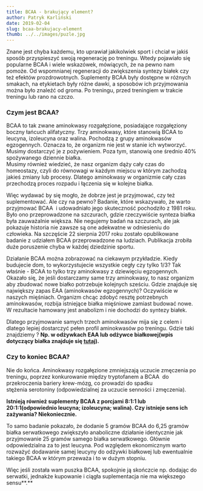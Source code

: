 ```yaml
---
title: BCAA - brakujący element?
author: Patryk Karliński
date: 2019-02-04
slug: bcaa-brakujacy-element
thumb: ../../images/puzle.jpg
---
```


Znane jest chyba każdemu, kto uprawiał jakikolwiek sport i chciał w jakiś sposób przyspieszyć swoją regenerację po treningu. Wtedy pojawiało się popularne BCAA i wiele wskazówek, mówiących, że na pewno nam pomoże. Od wspomnianej regeneracji do zwiększenia syntezy białek czy też efektów prozdrowotnych. Suplementy BCAA były dostępne w różnych smakach, na etykietach były różne dawki, a sposobów ich przyjmowania można było znaleźć od groma. Po treningu, przed treningiem w trakcie treningu lub rano na czczo.

### **Czym jest BCAA?**

BCAA to tak zwane aminokwasy rozgałęzione, posiadające rozgałęziony boczny łańcuch alifatyczny. Trzy aminokwasy, które stanowią BCAA to leucyna, izoleucyna oraz walina. Pochodzą z grupy aminokwasów egzogennych. Oznacza to, że organizm nie jest w stanie ich wytworzyć. Musimy dostarczyć je z pożywieniem. Poza tym, stanowią one średnio 40% spożywanego dziennie białka.  
Musimy również wiedzieć, że nasz organizm dąży cały czas do homeostazy, czyli do równowagi w każdym miejscu w którym zachodzą jakieś zmiany lub procesy. Dlatego aminokwasy w organizmie cały czas przechodzą proces rozpadu i łączenia się w kolejne białka.

Więc wydawać by się mogło, że dobrze jest je przyjmować, czy też suplementować. Ale czy na pewno? Badanie, które wskazywało, że warto przyjmować BCAA  i udowadniało jego skuteczność pochodziło z 1981 roku. Było ono przeprowadzone na szczurach, gdzie rzeczywiście synteza białka była zauważalnie większa. Nie negujemy badań na szczurach, ale jak pokazuje historia nie zawsze są one adekwatne w odniesieniu do człowieka. Na szczęście 22 sierpnia 2017 roku zostało opublikowane badanie z udziałem BCAA przeprowadzone na ludziach. Publikacja zrobiła duże poruszenie chyba w każdej dziedzinie sportu.

Działanie BCAA można zobrazować na ciekawym przykładzie. Kiedy budujecie dom, to wykorzystujecie wszystkie cegły czy tylko 1/3? Tak właśnie - BCAA to tylko trzy aminokwasy z dziewięciu egzogennych. Okazało się, że jeśli dostarczamy same trzy aminokwasy, to nasz organizm aby zbudować nowe białko potrzebuje kolejnych sześciu. Gdzie znajduje się największy zapas EAA (aminokwasów egzogennych)? Oczywiście w naszych mięśniach. Organizm chcąc zdobyć resztę potrzebnych aminokwasów, rozbija istniejące białka mięśniowe zamiast budować nowe. W rezultacie hamowany jest anabolizm i nie dochodzi do syntezy białek.

Dlatego przyjmowanie samych trzech aminokwasów mija się z celem i dlatego lepiej dostarczyć pełen profil aminokwasów po treningu. Gdzie taki znajdziemy ? **Np. w odżywkach EAA lub odżywce białkowej(wpis dotyczący białka znajduje się [tutaj](https://zachlorowani.pl/bialko-w-diecie-sportowca/)).**

### **Czy to koniec BCAA?**

Nie do końca. Aminokwasy rozgałęzione zmniejszają uczucie zmęczenia po treningu, poprzez konkurowanie między tryptofanem a BCAA  do przekroczenia bariery krew-mózg, co prowadzi do spadku stężenia serotoniny (odpowiedzialnej za uczucie senności i zmęczenia).

**Istnieją również suplementy BCAA z porcjami 8:1:1 lub 20:1:1(odpowiednio leucyna; izoleucyna; walina). Czy istnieje sens ich zażywania? Niekoniecznie.**

To samo badanie pokazało, że dodanie 5 gramów BCAA do 6,25 gramów białka serwatkowego zwiększyło anaboliczne działanie identycznie jak przyjmowanie 25 gramów samego białka serwatkowego. Głównie odpowiedzialna za to jest leucyna. Pod względem ekonomicznym warto rozważyć dodawanie samej leucyny do odżywki białkowej lub ewentualnie takiego BCAA w którym przeważa i to w dużym stopniu.

Więc jeśli została wam puszka BCAA, spokojnie ją skończcie np. dodając do serwatki, jednakże kupowanie i ciągła suplementacja nie ma większego sensu**.**
